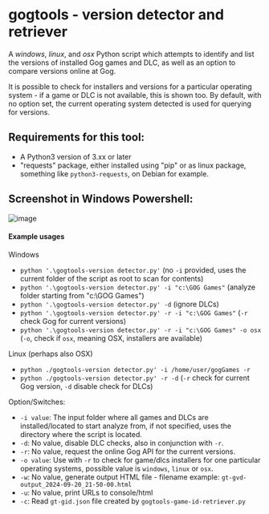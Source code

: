 # gogtools - version detector and retriever
A *windows*, *linux*, and *osx* Python script which attempts to identify and list the versions of installed Gog games and DLC, as well as an option to compare versions online at Gog.

It is possible to check for installers and versions for a particular operating system - if a game or DLC is not available, this is shown too.
By default, with no option set, the current operating system detected is used for querying for versions.

## Requirements for this tool:
- A Python3 version of 3.xx or later
- "requests" package, either installed using "pip" or as linux package, something like `python3-requests`, on Debian for example.

## Screenshot in Windows Powershell:
![image](https://github.com/jrie/gogtools/assets/5701785/0a18b287-5b09-464c-a3eb-01e3f96c3ac2)

#### Example usages

Windows
- `python '.\gogtools-version detector.py'` (no `-i` provided, uses the current folder of the script as root to scan for contents)
- `python '.\gogtools-version detector.py' -i "c:\GOG Games"` (analyze folder starting from "c:\GOG Games")
- `python '.\gogtools-version detector.py' -d` (ignore DLCs)
- `python '.\gogtools-version detector.py' -r -i "c:\GOG Games"` (`-r` check Gog for current versions)
- `python '.\gogtools-version detector.py' -r -i "c:\GOG Games" -o osx` (`-o`, check if `osx`, meaning OSX, installers are available)

Linux (perhaps also OSX)
- `python ./gogtools-version detector.py' -i /home/user/gogGames -r`
- `python ./gogtools-version detector.py' -r -d` (`-r` check for current Gog version, `-d` disable check for DLCs)


Option/Switches:
- `-i value`: The input folder where all games and DLCs are installed/located to start analyze from, if not specified, uses the directory where the script is located.
- `-d`: No value, disable DLC checks, also in conjunction with `-r`.
- `-r`: No value, request the online Gog API for the current versions.
- `-o value`: Use with `-r` to check for game/dlcs installers for one particular operating systems, possible value is `windows`, `linux` or `osx`.
- `-w`: No value, generate output HTML file - filename example: `gt-gvd-output_2024-09-20_21-50-00.html`
- `-u`: No value, print URLs to console/html
- `-c`: Read `gt-gid.json` file created by `gogtools-game-id-retriever.py`

